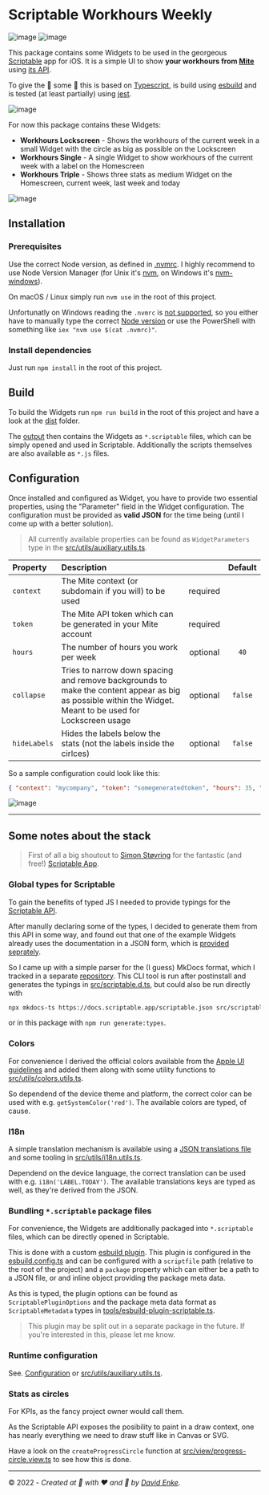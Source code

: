 # Scriptable Workhours Weekly

![image](https://raw.githubusercontent.com/davidenke/scriptable-workhours-weekly/main/screenshots/homescreen.jpg)
![image](https://raw.githubusercontent.com/davidenke/scriptable-workhours-weekly/main/screenshots/lockscreen.jpg)

This package contains some Widgets to be used in the georgeous [Scriptable](https://scriptable.app) app for iOS.
It is a simple UI to show **your workhours from [Mite](https://mite.yo.lk)** using [its API](https://mite.yo.lk/en/api/).

To give the 🦄 some 🍫 this is based on [Typescript](https://www.typescriptlang.org/), is build using [esbuild](https://esbuild.github.io/) and is tested (at least partially) using [jest](https://jestjs.io/).

![image](https://raw.githubusercontent.com/davidenke/scriptable-workhours-weekly/main/screenshots/proudof.jpg)

For now this package contains these Widgets:

- **Workhours Lockscreen** - Shows the workhours of the current week in a small Widget with the circle as big as possible on the Lockscreen
- **Workhours Single** - A single Widget to show workhours of the current week with a label on the Homescreen
- **Workhours Triple** - Shows three stats as medium Widget on the Homescreen, current week, last week and today

![image](https://raw.githubusercontent.com/davidenke/scriptable-workhours-weekly/main/screenshots/available-widgets.jpg)

## Installation

### Prerequisites

Use the correct Node version, as defined in [.nvmrc](.nvmrc). I highly recommend to use Node Version Manager (for Unix it's [nvm](https://github.com/nvm-sh/nvm), on Windows it's [nvm-windows](https://github.com/coreybutler/nvm-windows)).

On macOS / Linux simply run `nvm use` in the root of this project.

Unfortunatly on Windows reading the `.nvmrc` is [not supported](https://github.com/coreybutler/nvm-windows/wiki/Common-Issues#why-isnt-nvmrc-supported-why-arent-some-nvm-for-macoslinux-features-supported), so you either have to manually type the correct [Node version](.nvmrc) or use the PowerShell with something like `iex "nvm use $(cat .nvmrc)"`.

### Install dependencies

Just run `npm install` in the root of this project.

## Build

To build the Widgets run `npm run build` in the root of this project and have a look at the [dist](dist) folder.

The [output](dist) then contains the Widgets as `*.scriptable` files, which can be simply opened and used in Scriptable. Additionally the scripts themselves are also available as `*.js` files.

## Configuration

Once installed and configured as Widget, you have to provide two essential properties, using the "Parameter" field in the Widget configuration. The configuration must be provided as **valid JSON** for the time being (until I come up with a better solution).

> All currently available properties can be found as `WidgetParameters` type in the [src/utils/auxiliary.utils.ts](src/utils/auxiliary.utils.ts).

| Property     | Description                                                                                                                                                |          | Default |
| :----------- | :--------------------------------------------------------------------------------------------------------------------------------------------------------- | :------: | :-----: |
| `context`    | The Mite context (or subdomain if you will) to be used                                                                                                     | required |         |
| `token`      | The Mite API token which can be generated in your Mite account                                                                                             | required |         |
| `hours`      | The number of hours you work per week                                                                                                                      | optional |  `40`   |
| `collapse`   | Tries to narrow down spacing and remove backgrounds to make the content appear as big as possible within the Widget. Meant to be used for Lockscreen usage | optional | `false` |
| `hideLabels` | Hides the labels below the stats (not the labels inside the cirlces)                                                                                       | optional | `false` |

So a sample configuration could look like this:

```json
{ "context": "mycompany", "token": "somegeneratedtoken", "hours": 35, "hideLabels": true }
```

![image](https://raw.githubusercontent.com/davidenke/scriptable-workhours-weekly/main/screenshots/configure-widget.jpg)

---

## Some notes about the stack

> First of all a big shoutout to [Simon Støvring](https://github.com/simonbs) for the fantastic (and free!) [Scriptable App](https://scriptable.app).

### Global types for Scriptable

To gain the benefits of typed JS I needed to provide typings for the [Scriptable API](https://docs.scriptable.app).

After manully declaring some of the types, I decided to generate them from this API in some way, and found out that one of the example Widgets already uses the documentation in a JSON form, which is [provided seprately](https://docs.scriptable.app/scriptable.json).

So I came up with a simple parser for the (I guess) MkDocs format, which I tracked in a separate [repository](https://github.com/davidenke/mkdocs-ts). This CLI tool is run after postinstall and generates the typings in [src/scriptable.d.ts](src/scriptable.d.ts), but could also be run directly with

```bash
npx mkdocs-ts https://docs.scriptable.app/scriptable.json src/scriptable.d.ts
```

or in this package with `npm run generate:types`.

### Colors

For convenience I derived the official colors available from the [Apple UI guidelines](https://developer.apple.com/design/human-interface-guidelines/foundations/color/#specifications) and added them along with some utility functions to [src/utils/colors.utils.ts](src/utils/colors.utils.ts).

So dependend of the device theme and platform, the correct color can be used with e.g. `getSystemColor('red')`. The available colors are typed, of cause.

### I18n

A simple translation mechanism is available using a [JSON translations file](src/translations.json) and some tooling in [src/utils/i18n.utils.ts](src/utils/i18n.utils.ts).

Dependend on the device language, the correct translation can be used with e.g. `i18n('LABEL.TODAY')`. The available translations keys are typed as well, as they're derived from the JSON.

### Bundling `*.scriptable` package files

For convenience, the Widgets are additionally packaged into `*.scriptable` files, which can be directly opened in Scriptable.

This is done with a custom [esbuild plugin](tools/esbuild-plugin-scriptable.ts). This plugin is configured in the [esbuild.config.ts](esbuild.config.ts) and can be configured with a `scriptfile` path (relative to the root of the project) and a `package` property which can either be a path to a JSON file, or and inline object providing the package meta data.

As this is typed, the plugin options can be found as `ScriptablePluginOptions` and the package meta data format as `ScriptableMetadata` types in [tools/esbuild-plugin-scriptable.ts](tools/esbuild-plugin-scriptable.ts).

> This plugin may be split out in a separate package in the future. If you're interested in this, please let me know.

### Runtime configuration

See. [Configuration](#configuration) or [src/utils/auxiliary.utils.ts](src/utils/auxiliary.utils.ts).

### Stats as circles

For KPIs, as the fancy project owner would call them.

As the Scriptable API exposes the posibility to paint in a draw context, one has nearly everything we need to draw stuff like in Canvas or SVG.

Have a look on the `createProgressCircle` function at [src/view/progress-circle.view.ts](src/view/progress-circle.view.ts) to see how this is done.

---

&copy; 2022 - _Created at 🌙 with ❤️ and 🍺 by [David Enke](https://github.com/davidenke)._
